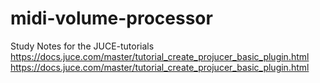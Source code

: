 # midi-volume-processor
Study Notes for the JUCE-tutorials
https://docs.juce.com/master/tutorial_create_projucer_basic_plugin.html
https://docs.juce.com/master/tutorial_create_projucer_basic_plugin.html
